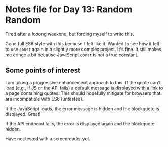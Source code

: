 # Notes file for Day 13: Random Random

Tired after a looong weekend, but forcing myself to write this.

Gone full ES6 style with this because I felt like it. Wanted to see how it felt to use `const` again in a slightly more complex project. It's fine. It still makes me cringe a bit because JavaScript `const` is not a true constant.

## Some points of interest

I am taking a progressive enhancement approach to this. If the quote can't load (e.g., if JS or the API fails) a default message is displayed with a link to a page containing quotes. This should hopefully mitigate for browsers that are incompatible with ES6 (untested).

If the JavaScript loads, the error message is hidden and the blockquote is displayed. Great!

If the API endpoint fails, the error is displayed again and the blockquote hidden.

Have not tested with a screenreader yet.
